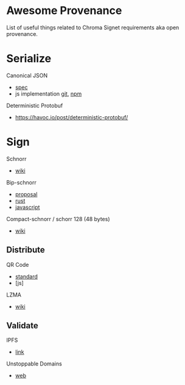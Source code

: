 # Awesome Provenance

List of useful things related to Chroma Signet requirements aka open provenance.

# Serialize

Canonical JSON
- [spec](http://wiki.laptop.org/go/Canonical_JSON)
- js implementation [git](https://github.com/mirkokiefer/canonical-json), [npm](https://www.npmjs.com/package/canonical-json)
  
Deterministic Protobuf
- https://havoc.io/post/deterministic-protobuf/

# Sign

Schnorr
- [wiki](https://en.bitcoin.it/wiki/Schnorr)

Bip-schnorr
- [proposal](https://github.com/sipa/bips/blob/bip-schnorr/bip-schnorr.mediawiki)
- [rust](https://github.com/KZen-networks/multi-party-schnorr)
- [javascript](https://github.com/guggero/bip-schnorr)

Compact-schnorr / schorr 128 (48 bytes)
- [wiki](https://en.wikipedia.org/wiki/Schnorr_signature)

## Distribute

QR Code
- [standard](https://www.qrcode.com/en/about/standards.html)
- [js]

LZMA
- [wiki](https://en.wikipedia.org/wiki/Lempel%E2%80%93Ziv%E2%80%93Markov_chain_algorithm)


## Validate

IPFS
- [link](https://medium.com/@ConsenSys/an-introduction-to-ipfs-9bba4860abd0)

Unstoppable Domains
- [web](https://unstoppabledomains.com/)